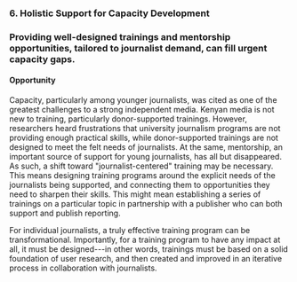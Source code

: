 ### 6. Holistic Support for Capacity Development

### Providing well-designed trainings and mentorship opportunities, tailored to journalist demand, can fill urgent capacity gaps.

#### Opportunity

Capacity, particularly among younger journalists, was cited as one of the greatest challenges to a strong independent media. Kenyan media is not new to training, particularly donor-supported trainings. However, researchers heard frustrations that university journalism programs are not providing enough practical skills, while donor-supported trainings are not designed to meet the felt needs of journalists. At the same, mentorship, an important source of support for young journalists, has all but disappeared. As such, a shift toward "journalist-centered" training may be necessary. This means designing training programs around the explicit needs of the journalists being supported, and connecting them to opportunities they need to sharpen their skills. This might mean establishing a series of trainings on a particular topic in partnership with a publisher who can both support and publish reporting.

For individual journalists, a truly effective training program can be transformational. Importantly, for a training program to have any impact at all, it must be designed---in other words, trainings must be based on a solid foundation of user research, and then created and improved in an iterative process in collaboration with journalists.
